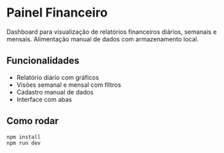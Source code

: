 
# Painel Financeiro

Dashboard para visualização de relatórios financeiros diários, semanais e mensais. Alimentação manual de dados com armazenamento local.

## Funcionalidades
- Relatório diário com gráficos
- Visões semanal e mensal com filtros
- Cadastro manual de dados
- Interface com abas

## Como rodar
```bash
npm install
npm run dev
```

